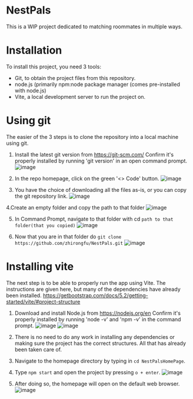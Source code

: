 # NestPals
This is a WIP project dedicated to matching roommates in multiple ways.

# Installation
To install this project, you need 3 tools:
- Git, to obtain the project files from this repository.
- node.js (primarily npm:node package manager (comes pre-installed with node.js)
- Vite, a local development server to run the project on.

# Using git
The easier of the 3 steps is to clone the repository into a local machine using git.
1. Install the latest git version from https://git-scm.com/
Confirm it's properly installed by running 'git version' in an open command prompt.
![image](https://github.com/zhirongfu/NestPals/assets/73326132/e292a296-da17-483c-abaa-11ce31479517)

2. In the repo homepage, click on the green '<> Code' button.
![image](https://github.com/MikeK-003/NestPals/assets/102551944/e53ed27e-5a6a-4304-81ef-5ae8a3f19abe)

3. You have the choice of downloading all the files as-is, or you can copy the git repository link.
![image](https://github.com/zhirongfu/NestPals/assets/73326132/97f5d2a6-18aa-4220-8c8a-54b263fbdd94)

4.Create an empty folder and copy the path to that folder ![image](https://github.com/zhirongfu/NestPals/assets/73326132/c6c0102c-56f4-46db-95cd-2d973ab7217f)

5. In Command Prompt, navigate to that folder with cd `path to that folder(that you copied)` ![image](https://github.com/zhirongfu/NestPals/assets/73326132/42e34e7e-f948-422d-9733-534568ab3326)

6. Now that you are in that folder do `git clone https://github.com/zhirongfu/NestPals.git` ![image](https://github.com/zhirongfu/NestPals/assets/73326132/da9ee13a-8afa-4df3-93dc-aafc97ed3ebe)

# Installing vite
The next step is to be able to properly run the app using Vite.
The instructions are given here, but many of the dependencies have already been installed.
https://getbootstrap.com/docs/5.2/getting-started/vite/#project-structure

1. Download and install Node.js from https://nodejs.org/en
Confirm it's properly installed by running 'node -v' and 'npm -v' in the command prompt.
![image](https://github.com/MikeK-003/NestPals/assets/102551944/e8772674-a64a-4cd2-bef6-9c97fa6767ef)
![image](https://github.com/MikeK-003/NestPals/assets/102551944/990c95eb-a61e-4c36-9644-9cc345f7a71f)

3. There is no need to do any work in installing any dependencies or making sure the project has the correct structures.
All that has already been taken care of.

4. Navigate to the homepage directory by typing in `cd NestPalsHomePage`.

5. Type `npm start` and open the project by pressing `o + enter`.
![image](https://github.com/MikeK-003/NestPals/assets/102551944/7854e562-a39a-475a-9168-d7100e0f1600)

6. After doing so, the homepage will open on the default web browser.
![image](https://github.com/MikeK-003/NestPals/assets/102551944/3c90e5f6-3550-453d-8caf-e2753e53dfe5)



